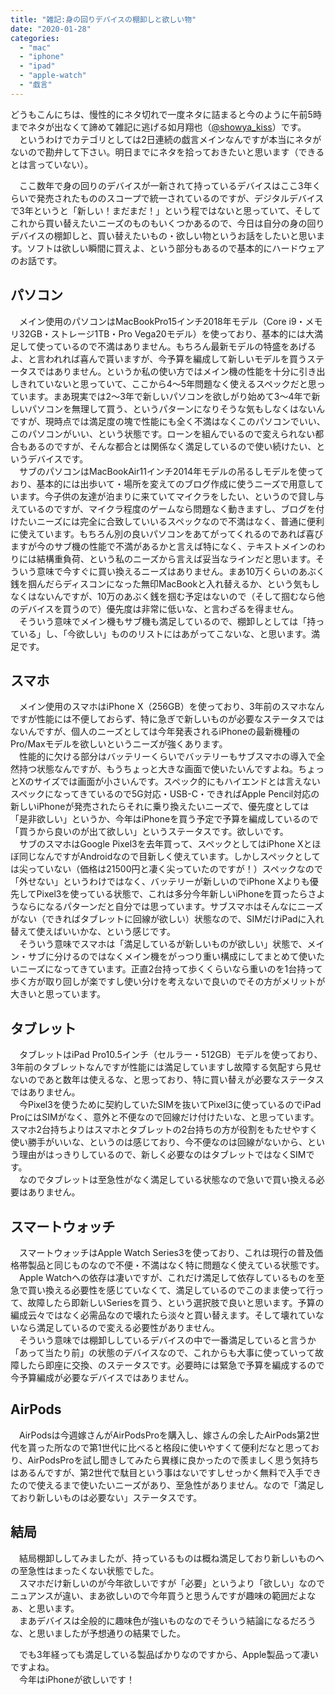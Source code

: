 ```yaml
---
title: "雑記:身の回りデバイスの棚卸しと欲しい物"
date: "2020-01-28"
categories: 
  - "mac"
  - "iphone"
  - "ipad"
  - "apple-watch"
  - "戯言"
---
```


どうもこんにちは、慢性的にネタ切れで一度ネタに詰まると今のように午前5時までネタが出なくて諦めて雑記に逃げる如月翔也（[@showya\_kiss](http://twitter.com/showya_kiss)）です。  
　というわけでカテゴリとしては2日連続の戯言メインなんですが本当にネタがないので勘弁して下さい。明日までにネタを拾っておきたいと思います（できるとは言っていない）。  
  
　ここ数年で身の回りのデバイスが一新されて持っているデバイスはここ3年くらいで発売されたもののスコープで統一されているのですが、デジタルデバイスで3年というと「新しい！まだまだ！」という程ではないと思っていて、そしてこれから買い替えたいニーズのものもいくつかあるので、今日は自分の身の回りデバイスの棚卸しと、買い替えたいもの・欲しい物というお話をしたいと思います。ソフトは欲しい瞬間に買えよ、という部分もあるので基本的にハードウェアのお話です。  

## パソコン

　メイン使用のパソコンはMacBookPro15インチ2018年モデル（Core i9・メモリ32GB・ストレージ1TB・Pro Vega20モデル）を使っており、基本的には大満足して使っているので不満はありません。もちろん最新モデルの特盛をあげるよ、と言われれば喜んで貰いますが、今予算を編成して新しいモデルを買うステータスではありません。というか私の使い方ではメイン機の性能を十分に引き出しきれていないと思っていて、ここから4〜5年問題なく使えるスペックだと思っています。まあ現実では2〜3年で新しいパソコンを欲しがり始めて3〜4年で新しいパソコンを無理して買う、というパターンになりそうな気もしなくはないんですが、現時点では満足度の塊で性能にも全く不満はなくこのパソコンでいい、このパソコンがいい、という状態です。ローンを組んでいるので変えられない都合もあるのですが、そんな都合とは関係なく満足しているので使い続けたい、というデバイスです。  
　サブのパソコンはMacBookAir11インチ2014年モデルの吊るしモデルを使っており、基本的には出歩いて・場所を変えてのブログ作成に使うニーズで用意しています。今子供の友達が泊まりに来ていてマイクラをしたい、というので貸し与えているのですが、マイクラ程度のゲームなら問題なく動きますし、ブログを付けたいニーズには完全に合致していいるスペックなので不満はなく、普通に便利に使えています。もちろん別の良いパソコンをあてがってくれるのであれば喜びますが今のサブ機の性能で不満があるかと言えば特になく、テキストメインのわりには結構重負荷、という私のニーズから言えば妥当なラインだと思います。そういう意味で今すぐに買い換えるニーズはありません。まあ10万くらいのあぶく銭を掴んだらディスコンになった無印MacBookと入れ替えるか、という気もしなくはないんですが、10万のあぶく銭を掴む予定はないので（そして掴むなら他のデバイスを買うので）優先度は非常に低いな、と言わざるを得ません。  
　そういう意味でメイン機もサブ機も満足しているので、棚卸しとしては「持っている」し、「今欲しい」もののリストにはあがってこないな、と思います。満足です。  

## スマホ

　メイン使用のスマホはiPhone X（256GB）を使っており、3年前のスマホなんですが性能には不便しておらず、特に急ぎで新しいものが必要なステータスではないんですが、個人のニーズとしては今年発表されるiPhoneの最新機種のPro/Maxモデルを欲しいというニーズが強くあります。  
　性能的に欠ける部分はバッテリーくらいでバッテリーもサブスマホの導入で全然持つ状態なんですが、もうちょっと大きな画面で使いたいんですよね。ちょっとXのサイズでは画面が小さいんです。スペック的にもハイエンドとは言えないスペックになってきているので5G対応・USB-C・できればApple Pencil対応の新しいiPhoneが発売されたらそれに乗り換えたいニーズで、優先度としては「是非欲しい」というか、今年はiPhoneを買う予定で予算を編成しているので「買うから良いのが出て欲しい」というステータスです。欲しいです。  
　サブのスマホはGoogle Pixel3を去年買って、スペックとしてはiPhone Xとほぼ同じなんですがAndroidなので目新しく使えています。しかしスペックとしては尖っていない（価格は21500円と凄く尖っていたのですが！）スペックなので「外せない」というわけではなく、バッテリーが新しいのでiPhone Xよりも優先してPixel3を使っている状態で、これは多分今年新しいiPhoneを買ったらさようならになるパターンだと自分では思っています。サブスマホはそんなにニーズがない（できればタブレットに回線が欲しい）状態なので、SIMだけiPadに入れ替えて使えばいいかな、という感じです。  
　そういう意味でスマホは「満足しているが新しいものが欲しい」状態で、メイン・サブに分けるのではなくメイン機をがっつり重い構成にしてまとめて使いたいニーズになってきています。正直2台持って歩くくらいなら重いのを1台持って歩く方が取り回しが楽ですし使い分けを考えないで良いのでその方がメリットが大きいと思っています。  

## タブレット

　タブレットはiPad Pro10.5インチ（セルラー・512GB）モデルを使っており、3年前のタブレットなんですが性能には満足していますし故障する気配すら見せないのであと数年は使えるな、と思っており、特に買い替えが必要なステータスではありません。  
　今Pixel3を使うために契約していたSIMを抜いてPixel3に使っているのでiPad ProにはSIMがなく、意外と不便なので回線だけ付けたいな、と思っています。スマホ2台持ちよりはスマホとタブレットの2台持ちの方が役割をもたせやすく使い勝手がいいな、というのは感じており、今不便なのは回線がないから、という理由がはっきりしているので、新しく必要なのはタブレットではなくSIMです。  
　なのでタブレットは至急性がなく満足している状態なので急いで買い換える必要はありません。  

## スマートウォッチ

　スマートウォッチはApple Watch Series3を使っており、これは現行の普及価格帯製品と同じものなので不便・不満はなく特に問題なく使えている状態です。  
　Apple Watchへの依存は凄いですが、これだけ満足して依存しているものを至急で買い換える必要性を感じていなくて、満足しているのでこのまま使って行って、故障したら即新しいSeriesを買う、という選択肢で良いと思います。予算の編成云々ではなく必需品なので壊れたら淡々と買い替えます。そして壊れていないなら満足しているので変える必要性がありません。  
　そういう意味では棚卸ししているデバイスの中で一番満足していると言うか「あって当たり前」の状態のデバイスなので、これからも大事に使っていって故障したら即座に交換、のステータスです。必要時には緊急で予算を編成するので今予算編成が必要なデバイスではありません。  

## AirPods

　AirPodsは今週嫁さんがAirPodsProを購入し、嫁さんの余したAirPods第2世代を貰った所なので第1世代に比べると格段に使いやすくて便利だなと思っており、AirPodsProを試し聞きしてみたら異様に良かったので羨ましく思う気持ちはあるんですが、第2世代で駄目という事はないですしせっかく無料で入手できたので使えるまで使いたいニーズがあり、至急性がありません。なので「満足しており新しいものは必要ない」ステータスです。  

## 結局

　結局棚卸ししてみましたが、持っているものは概ね満足しており新しいものへの至急性はまったくない状態でした。  
　スマホだけ新しいのが今年欲しいですが「必要」というより「欲しい」なのでニュアンスが違い、まあ欲しいので今年買うと思うんですが趣味の範囲だよなぁ、と思います。  
　まあデバイスは全般的に趣味色が強いものなのでそういう結論になるだろうな、と思いましたが予想通りの結果でした。  
  
　でも3年経っても満足している製品ばかりなのですから、Apple製品って凄いですよね。  
　今年はiPhoneが欲しいです！
